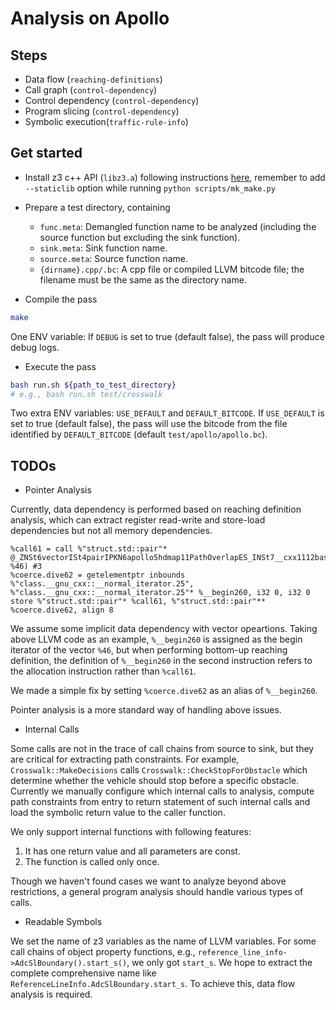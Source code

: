 # Analysis on Apollo

## Steps

* Data flow (`reaching-definitions`)
* Call graph (`control-dependency`)
* Control dependency (`control-dependency`)
* Program slicing (`control-dependency`)
* Symbolic execution(`traffic-rule-info`)

## Get started

* Install z3 c++ API (`libz3.a`) following instructions [here](https://github.com/Z3Prover/z3#building-z3-using-make-and-gccclang), remember to add `--staticlib` option while running `python scripts/mk_make.py`
* Prepare a test directory, containing
    * `func.meta`: Demangled function name to be analyzed (including the source function but excluding the sink function).
    * `sink.meta`: Sink function name.
    * `source.meta`: Source function name.
    * `{dirname}.cpp/.bc`: A cpp file or compiled LLVM bitcode file; the filename must be the same as the directory name.

* Compile the pass

```bash
make
```

One ENV variable: If `DEBUG` is set to true (default false), the pass will produce debug logs.

* Execute the pass

```bash
bash run.sh ${path_to_test_directory}
# e.g., bash run.sh test/crosswalk
```

Two extra ENV variables: `USE_DEFAULT` and `DEFAULT_BITCODE`. If `USE_DEFAULT` is set to true (default false), the pass will use the bitcode from the file identified by `DEFAULT_BITCODE` (default `test/apollo/apollo.bc`).

## TODOs

* Pointer Analysis

Currently, data dependency is performed based on reaching definition analysis, which can extract register read-write and store-load dependencies but not all memory dependencies.

```
%call61 = call %"struct.std::pair"* @_ZNSt6vectorISt4pairIPKN6apollo5hdmap11PathOverlapES_INSt7__cxx1112basic_stringIcSt11char_traitsIcESaIcEEESaISB_EEESaISE_EE5beginEv(%"class.std::vector.8"* %46) #3
%coerce.dive62 = getelementptr inbounds %"class.__gnu_cxx::__normal_iterator.25", %"class.__gnu_cxx::__normal_iterator.25"* %__begin260, i32 0, i32 0
store %"struct.std::pair"* %call61, %"struct.std::pair"** %coerce.dive62, align 8
```

We assume some implicit data dependency with vector opeartions. Taking above LLVM code as an example, `%__begin260` is assigned as the begin iterator of the vector `%46`, but when performing bottom-up reaching definition, the definition of `%__begin260` in the second instruction refers to the allocation instruction rather than `%call61`.

We made a simple fix by setting `%coerce.dive62` as an alias of `%__begin260`.

Pointer analysis is a more standard way of handling above issues.

* Internal Calls

Some calls are not in the trace of call chains from source to sink, but they are critical for extracting path constraints. For example, `Crosswalk::MakeDecisions` calls `Crosswalk::CheckStopForObstacle` which determine whether the vehicle should stop before a specific obstacle.
Currently we manually configure which internal calls to analysis, compute path constraints from entry to return statement of such internal calls and load the symbolic return value to the caller function.

We only support internal functions with following features:
1. It has one return value and all parameters are const.
2. The function is called only once.

Though we haven't found cases we want to analyze beyond above restrictions, a general program analysis should handle various types of calls.

* Readable Symbols

We set the name of z3 variables as the name of LLVM variables. For some call chains of object property functions, e.g., `reference_line_info->AdcSlBoundary().start_s()`, we only got `start_s`.
We hope to extract the complete comprehensive name like `ReferenceLineInfo.AdcSlBoundary.start_s`.
To achieve this, data flow analysis is required.
